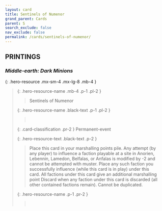 ```yaml
---
layout: card
title: Sentinels of Numenor
grand_parent: Cards
parent: S
search_exclude: false
nav_exclude: false
permalink: /cards/sentinels-of-numenor/
---
```


## PRINTINGS


### _Middle-earth: Dark Minions_

{: .hero-resource .mx-sm-4 .mx-lg-8 .mb-4 }
> {: .hero-resource-name .mb-4 .p-1 .pl-2 }
> > <div class="card-mp"></div>
> > <div class="card-name">Sentinels of Numenor</div>
>
> {: .hero-resource-name .black-text .p-1 .pl-2 }
> > &nbsp;
>
> {: .card-classification .pr-2 }
> Permanent-event
>
> {: .hero-resource-text .black-text .p-2 }
> > Place this card in your marshalling points pile. Any attempt (by any player) to influence a faction playable at a site in Anorien, Lebennin, Lamedon, Belfalas, or Anfalas is modified by -2 and cannot be attempted with muster. Place any such faction you successfully influence (while this card is in play) under this card. All factions under this card give an additional marshalling point Discard when any faction under this card is discarded (all other contained factions remain). Cannot be duplicated. 
> 
> {: .hero-resource-name .p-1 .pr-2 }
> > <div class="card-shield"></div>
> > <div class="card-corruption">&nbsp;</div>
